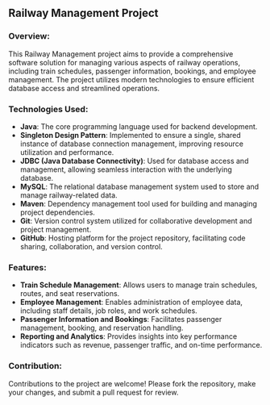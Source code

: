 ## Railway Management Project

### Overview:
This Railway Management project aims to provide a comprehensive software solution for managing various aspects of railway operations, including train schedules, passenger information, bookings, and employee management. The project utilizes modern technologies to ensure efficient database access and streamlined operations.

### Technologies Used:
- **Java**: The core programming language used for backend development.
- **Singleton Design Pattern**: Implemented to ensure a single, shared instance of database connection management, improving resource utilization and performance.
- **JDBC (Java Database Connectivity)**: Used for database access and management, allowing seamless interaction with the underlying database.
- **MySQL**: The relational database management system used to store and manage railway-related data.
- **Maven**: Dependency management tool used for building and managing project dependencies.
- **Git**: Version control system utilized for collaborative development and project management.
- **GitHub**: Hosting platform for the project repository, facilitating code sharing, collaboration, and version control.

### Features:
- **Train Schedule Management**: Allows users to manage train schedules, routes, and seat reservations.
- **Employee Management**: Enables administration of employee data, including staff details, job roles, and work schedules.
- **Passenger Information and Bookings**: Facilitates passenger management, booking, and reservation handling.
- **Reporting and Analytics**: Provides insights into key performance indicators such as revenue, passenger traffic, and on-time performance.

### Contribution:
Contributions to the project are welcome! Please fork the repository, make your changes, and submit a pull request for review.
